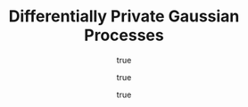 ---
arxiv: '1606.00720'
author:
- family: Smith
  given: Michael Thomas
  institute: University of Sheffield
- family: Zwiessele
  given: Max
  institute: University of Sheffield
- family: Lawrence
  given: Neil D.
  institute: University of Sheffield
categories:
- smith16a
keyname: smith16a
layout: refuses
section: pre
title: Differentially Private Gaussian Processes
---